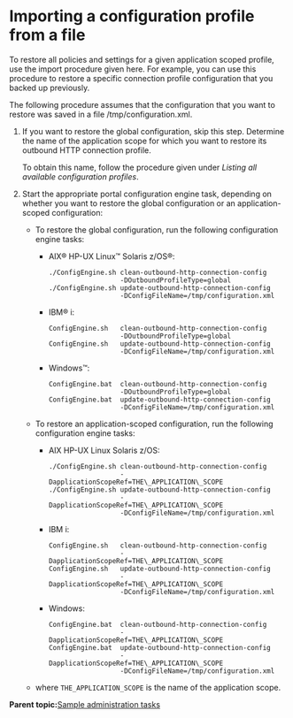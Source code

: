 # Importing a configuration profile from a file 

To restore all policies and settings for a given application scoped profile, use the import procedure given here. For example, you can use this procedure to restore a specific connection profile configuration that you backed up previously.

The following procedure assumes that the configuration that you want to restore was saved in a file /tmp/configuration.xml.

1.  If you want to restore the global configuration, skip this step. Determine the name of the application scope for which you want to restore its outbound HTTP connection profile.

    To obtain this name, follow the procedure given under *Listing all available configuration profiles*.

2.  Start the appropriate portal configuration engine task, depending on whether you want to restore the global configuration or an application-scoped configuration:

    -   To restore the global configuration, run the following configuration engine tasks:
        -   AIX® HP-UX Linux™ Solaris z/OS®:

            ```
            ./ConfigEngine.sh clean-outbound-http-connection-config 
                              -DOutboundProfileType=global 
            ./ConfigEngine.sh update-outbound-http-connection-config
                              -DConfigFileName=/tmp/configuration.xml
            ```

        -   IBM® i:

            ```
            ConfigEngine.sh   clean-outbound-http-connection-config 
                              -DOutboundProfileType=global 
            ConfigEngine.sh   update-outbound-http-connection-config
                              -DConfigFileName=/tmp/configuration.xml
            ```

        -   Windows™:

            ```
            ConfigEngine.bat  clean-outbound-http-connection-config 
                              -DOutboundProfileType=global 
            ConfigEngine.bat  update-outbound-http-connection-config
                              -DConfigFileName=/tmp/configuration.xml
            ```

    -   To restore an application-scoped configuration, run the following configuration engine tasks:
        -   AIX HP-UX Linux Solaris z/OS:

            ```
            ./ConfigEngine.sh clean-outbound-http-connection-config 
                              -DapplicationScopeRef=THE\_APPLICATION\_SCOPE
            ./ConfigEngine.sh update-outbound-http-connection-config 
                              -DapplicationScopeRef=THE\_APPLICATION\_SCOPE
                              -DConfigFileName=/tmp/configuration.xml
            ```

        -   IBM i:

            ```
            ConfigEngine.sh   clean-outbound-http-connection-config 
                              -DapplicationScopeRef=THE\_APPLICATION\_SCOPE
            ConfigEngine.sh   update-outbound-http-connection-config 
                              -DapplicationScopeRef=THE\_APPLICATION\_SCOPE
                              -DConfigFileName=/tmp/configuration.xml
            ```

        -   Windows:

            ```
            ConfigEngine.bat  clean-outbound-http-connection-config 
                              -DapplicationScopeRef=THE\_APPLICATION\_SCOPE
            ConfigEngine.bat  update-outbound-http-connection-config 
                              -DapplicationScopeRef=THE\_APPLICATION\_SCOPE
                              -DConfigFileName=/tmp/configuration.xml
            ```

    -   where `THE_APPLICATION_SCOPE` is the name of the application scope.

**Parent topic:**[Sample administration tasks ](../dev-portlet/outbhttp_cfg_smpl_adm_tasks.md)

